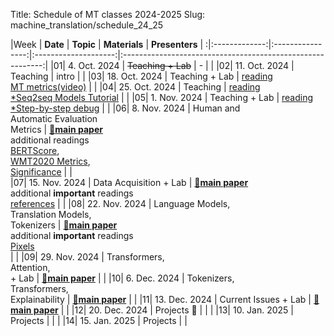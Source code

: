 Title: Schedule of MT classes 2024-2025
Slug: machine_translation/schedule_24_25



|Week |    **Date**   |     **Topic**    | **Materials** |                       **Presenters**                       |
:|:-------------:|:----------------:|:--------------------:|:----------------------------------------------------------:|
|01|  4. Oct. 2024 | <del>Teaching + Lab</del>      |   -   |                                                            | 
|02| 11. Oct. 2024 | Teaching         |      intro               |                                                            | 
|03| 18. Oct. 2024 | Teaching + Lab         |  [reading](#eval)<br />[MT metrics(video)](https://slideslive.com/38924201/1-metrics-of-mt-quality)                |                                                            | 
|04| 25. Oct. 2024 | Teaching         |  [reading](#neural)<br />[\*Seq2seq Models Tutorial](https://lena-voita.github.io/nlp_course/seq2seq_and_attention.html)                    |                                                            |
|05|  1. Nov. 2024 | Teaching + Lab         |  [reading](#trans)<br />[\*Step-by-step debug](https://github.com/pbloem/former/)                    |                                                            |
|06|  8. Nov. 2024 |  Human and<br />Automatic Evaluation<br />Metrics                                     |    [🤔**main paper**](tba)<br />additional readings<br />[BERTScore](https://arxiv.org/pdf/1904.09675.pdf),<br />[WMT2020 Metrics](https://www2.statmt.org/wmt24/metrics-task.html),<br />[Significance](https://aclanthology.org/D14-1020.pdf)         |     |     
|07| 15. Nov. 2024 |  Data Acquisition  + Lab                                    |        [🤔**main paper**](tba)<br />additional **important** readings<br />[references](#data)   |                  |
|08| 22. Nov. 2024 |  Language Models,<br />Translation Models,<br />Tokenizers     |    [🤔**main paper**](tba) <br />additional **important** readings<br /> [Pixels](https://openreview.net/forum?id=FkSp8VW8RjH) <br />       |                   |
|09| 29. Nov. 2024 |  Transformers,<br />Attention,<br /> + Lab                   |     [🤔**main paper**](tba)     |   |
|10|  6. Dec. 2024 |  Tokenizers,<br />Transformers,<br />Explainability                                   |        [🤔**main paper**](tba)    |  |
|11| 13. Dec. 2024 |  Current Issues + Lab                                   |        [🤔**main paper**](tba)   |                            |
|12| 20. Dec. 2024 | Projects 🌲      |                      |                                                            |
|13| 10. Jan. 2025 | Projects         |                      |                                                            |
|14| 15. Jan. 2025 | Projects         |                      |             